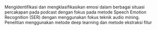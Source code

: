 Mengidentifikasi dan mengklasifikasikan emosi dalam berbagai situasi percakapan pada podcast dengan fokus pada metode Speech Emotion Recognition (SER) dengan menggunakan fokus teknik audio mining. Penelitian menggunakan metode deep learning dan metode ekstraksi fitur
